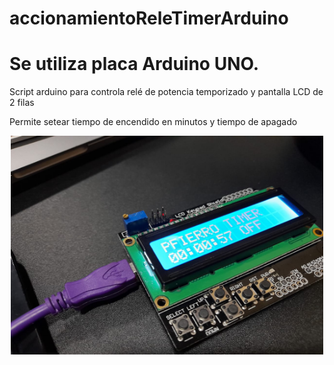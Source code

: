 # accionamientoReleTimerArduino
# Se utiliza placa Arduino UNO.
Script arduino para controla relé de potencia temporizado y pantalla LCD de 2 filas

Permite setear tiempo de encendido en minutos y tiempo de apagado
<p align="center">
<img  src="https://github.com/pablofierrovallejos/accionamientoReleTimerArduino/blob/timercontecladointegrado/timer1.jpeg"  width= "500"  height="350"/>
</p>
